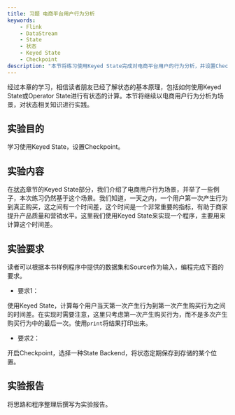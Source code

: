 ```yaml
---
title: 习题 电商平台用户行为分析
keywords: 
    - Flink
    - DataStream
    - State
    - 状态
    - Keyed State
    - Checkpoint
description: "本节将练习使用Keyed State完成对电商平台用户的行为分析，并设置Checkpoint。"
---
```


经过本章的学习，相信读者朋友已经了解状态的基本原理，包括如何使用Keyed State或Operator State进行有状态的计算。本节将继续以电商用户行为分析为场景，对状态相关知识进行实践。

## 实验目的

学习使用Keyed State，设置Checkpoint。

## 实验内容

在[状态](./state.md)章节的Keyed State部分，我们介绍了电商用户行为场景，并举了一些例子，本次练习仍然基于这个场景。我们知道，一天之内，一个用户第一次产生行为到真正购买，这之间有一个时间差，这个时间是一个非常重要的指标，有助于商家提升产品质量和营销水平。这里我们使用Keyed State来实现一个程序，主要用来计算这个时间差。

## 实验要求

读者可以根据本书样例程序中提供的数据集和Source作为输入，编程完成下面的要求。

* 要求1：

使用Keyed State，计算每个用户当天第一次产生行为到第一次产生购买行为之间的时间差。在实现时需要注意，这里只考虑第一次产生购买行为，而不是多次产生购买行为中的最后一次。使用`print`将结果打印出来。

* 要求2：

开启Checkpoint，选择一种State Backend，将状态定期保存到存储的某个位置。

## 实验报告

将思路和程序整理后撰写为实验报告。